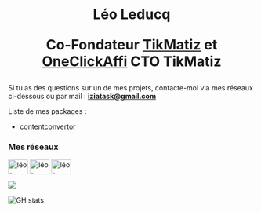 <h1 align="center">Léo Leducq
  
Co-Fondateur [TikMatiz](https://tikmatiz.io) et [OneClickAffi](https://oneclickaffi.com)
CTO TikMatiz
</h1>

Si tu as des questions sur un de mes projets, contacte-moi via mes réseaux ci-dessous ou par mail : **iziatask@gmail.com**  

Liste de mes packages :  
- [contentconvertor](https://pypi.org/project/contentconvertor/)

<h3 align="left">Mes réseaux</h3>
<p align="left">
<a href="https://linkedin.com/in/leoleducq" target="blank"><img align="center" src="https://raw.githubusercontent.com/rahuldkjain/github-profile-readme-generator/master/src/images/icons/Social/linked-in-alt.svg" alt="léo-leducq" height="30" width="40" /></a>
<a href="https://twitter.com/iziatask" target="blank"><img align="center" src="https://raw.githubusercontent.com/rahuldkjain/github-profile-readme-generator/master/src/images/icons/Social/twitter-alt.svg" alt="léo-leducq" height="30" width="40" /></a>
<a href="https://www.kaggle.com/leoleducq" target="blank"><img align="center" src="https://cdn4.iconfinder.com/data/icons/logos-and-brands/512/189_Kaggle_logo_logos-512.png" alt="léo-leducq" height="30" width="40" /></a>
</p>

<img align="center" src="https://www.codewars.com/users/iziatask/badges/micro" />

![GH stats](https://github-readme-stats.vercel.app/api?username=leoleducq&show_icons=true&theme=dark)

